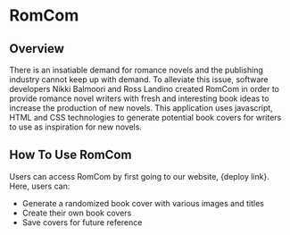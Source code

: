 # RomCom

## Overview

There is an insatiable demand for romance novels and the publishing industry cannot keep up with demand. To alleviate this issue, software developers Nikki Balmoori and Ross Landino created RomCom in order to provide romance novel writers with fresh and interesting book ideas to increase the production of new novels.  This application uses javascript, HTML and CSS technologies to generate potential book covers for writers to use as inspiration for new novels.

## How To Use RomCom

<!-- Need to update for deployed link -->
Users can access RomCom by first going to our website, {deploy link}.  Here, users can:
- Generate a randomized book cover with various images and titles
- Create their own book covers
- Save covers for future reference

<!-- Add Images/GIFs, future additions, etc if we have time -->




<!-- Below are the boilerplate instructions - delete before submitting project -->

<!-- ## Set Up
1. ONE teammate: fork this boilerplate repository
2. Clone down your new, forked repo
3. cd into the repository
4. Open it in your text editor
5. View the project in the browser by running open index.html in your terminal
6. Add all project partners and your assigned instructor as collaborators on the repository

The project spec & rubric can be found [here](https://frontend.turing.io/projects/module-1/romcom-pair.html) -->
